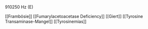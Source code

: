 910250 Hz (E)

[[Frambösie]]
[[Fumarylacetoacetase Deficiency]]
[[Giert]]
[[Tyrosine Transaminase-Mangel]]
[[Tyrosinemias]]
